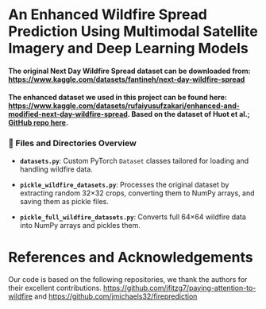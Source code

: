 # An Enhanced Wildfire Spread Prediction Using Multimodal Satellite Imagery and Deep Learning Models
#### The original Next Day Wildfire Spread dataset can be downloaded from: https://www.kaggle.com/datasets/fantineh/next-day-wildfire-spread 
#### The enhanced dataset we used in this project can be found here: https://www.kaggle.com/datasets/rufaiyusufzakari/enhanced-and-modified-next-day-wildfire-spread. Based on the dataset of Huot et al.; [GitHub repo here](https://github.com/google-research/google-research/tree/master/simulation_research/next_day_wildfire_spread).


### 📁 Files and Directories Overview

- **`datasets.py`**: Custom PyTorch `Dataset` classes tailored for loading and handling wildfire data.

- **`pickle_wildfire_datasets.py`**: Processes the original dataset by extracting random 32×32 crops, converting them to NumPy arrays, and saving them as pickle files.

- **`pickle_full_wildfire_datasets.py`**: Converts full 64×64 wildfire data into NumPy arrays and pickles them. 


# References and Acknowledgements
Our code is based on the following repositories, we thank the authors for their excellent contributions.
https://github.com/jfitzg7/paying-attention-to-wildfire and https://github.com/jmichaels32/fireprediction 
